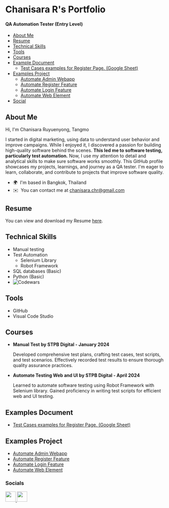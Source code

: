 # Chanisara R's Portfolio
#### QA Automation Tester (Entry Level)

 - [About Me](https://github.com/Chanisara-chr#about-me)
 - [Resume](https://github.com/Chanisara-chr#resume)
 - [Technical Skills](https://github.com/Chanisara-chr#technical-skills)
 - [Tools](https://github.com/Chanisara-chr#tools)
 - [Courses](https://github.com/Chanisara-chr#courses)
 - [Example Document](https://github.com/Chanisara-chr#examples-document)
 	- [Test Cases examples for Register Page. (Google Sheet)](https://docs.google.com/spreadsheets/d/1Te_bC0ejZutKhPQGgFYGy7RaXNnNvZaUNrVMc2KYs8A/edit?usp=sharing) 
 - [Examples Project](https://github.com/Chanisara-chr#examples-project)
 	- [Automate Admin Webapp](https://github.com/Chanisara-chr/Automate-admin-webapp)
	- [Automate Register Feature](https://github.com/Chanisara-chr/Automate-register-feature)
	- [Automate Login Feature](https://github.com/Chanisara-chr/Automate-login-feature)
	- [Automate Web Element](https://github.com/Chanisara-chr/Automate-web-element)
 - [Social](https://github.com/Chanisara-chr#socials)

## About Me

Hi, I'm Chanisara Ruyuenyong, Tangmo


I started in digital marketing, using data to understand user behavior and improve campaigns. While I enjoyed it, I discovered a passion for building high-quality software behind the scenes. **This led me to software testing, particularly test automation.** Now, I use my attention to detail and analytical skills to make sure software works smoothly. This GitHub profile showcases my projects, learnings, and journey as a QA tester. I'm eager to learn, collaborate, and contribute to projects that improve software quality.

* 🌍  I'm based in Bangkok, Thailand
* ✉️  You can contact me at [chanisara.chr@gmail.com](mailto:chanisara.chr@gmail.com)

## Resume

You can view and download my Resume [here](https://drive.google.com/file/d/1O3qt9YuGTcniQ6SRVNmdOcsd9b7pXhO4/view?usp=drive_link).

## Technical Skills
- Manual testing
- Test Automation
	- Selenium Library
	- Robot Framework
- SQL databases (Basic)
- Python (Basic)
- ![Codewars](https://github.r2v.ch/codewars?user=Chanisara-chr)

## Tools
- GitHub
- Visual Code Studio

## Courses
- **Manual Test by STPB Digital - January 2024**

	Developed comprehensive test plans, crafting test cases, test scripts, and test scenarios. Effectively recorded test results to ensure thorough quality assurance practices.

- **Automate Testing Web and UI by STPB Digital - April 2024**

	Learned to automate software testing using Robot Framework with Selenium library. Gained proficiency in writing test scripts for efficient web and UI testing.

## Examples Document
- [Test Cases examples for Register Page. (Google Sheet)](https://docs.google.com/spreadsheets/d/1Te_bC0ejZutKhPQGgFYGy7RaXNnNvZaUNrVMc2KYs8A/edit?usp=sharing)

## Examples Project

- [Automate Admin Webapp](https://github.com/Chanisara-chr/Automate-admin-webapp)
- [Automate Register Feature](https://github.com/Chanisara-chr/Automate-register-feature)
- [Automate Login Feature](https://github.com/Chanisara-chr/Automate-login-feature)
- [Automate Web Element](https://github.com/Chanisara-chr/Automate-web-element)

### Socials

<p align="left"> <a href="https://www.github.com/Chanisara-chr" target="_blank" rel="noreferrer"> <picture> <source media="(prefers-color-scheme: dark)" srcset="https://raw.githubusercontent.com/danielcranney/readme-generator/main/public/icons/socials/github-dark.svg" /> <source media="(prefers-color-scheme: light)" srcset="https://raw.githubusercontent.com/danielcranney/readme-generator/main/public/icons/socials/github.svg" /> <img src="https://raw.githubusercontent.com/danielcranney/readme-generator/main/public/icons/socials/github.svg" width="32" height="32" /> </picture> </a> <a href="https://www.linkedin.com/in/chanisara-cr" target="_blank" rel="noreferrer"> <picture> <source media="(prefers-color-scheme: dark)" srcset="https://raw.githubusercontent.com/danielcranney/readme-generator/main/public/icons/socials/linkedin-dark.svg" /> <source media="(prefers-color-scheme: light)" srcset="https://raw.githubusercontent.com/danielcranney/readme-generator/main/public/icons/socials/linkedin.svg" /> <img src="https://raw.githubusercontent.com/danielcranney/readme-generator/main/public/icons/socials/linkedin.svg" width="32" height="32" /> </picture> </a></p>
